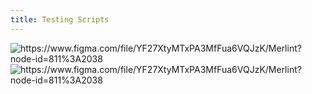 ```yaml
---
title: Testing Scripts
---
```

<img class='figma-url' src='' title='https://www.figma.com/file/YF27XtyMTxPA3MfFua6VQJzK/Merlint?node-id=811%3A2038'/>

<img class='figma-url' src='' title='https://www.figma.com/file/YF27XtyMTxPA3MfFua6VQJzK/Merlint?node-id=811%3A2038'/>
